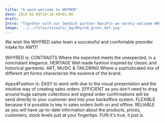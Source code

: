 ```yaml
---
title: "A warm welcome to WHYRED"
date: 2018-02-08T10:16:40+01:00
draft:
Intro: "Together with our Swedish partner NaviPro we warmly welcome WHYRED to the Apps4Fashion family. With WHYRED we are extreme happy to service another great Swedish fashion brand with our digital catalogue and mobile order entry tool."
Image: '../../files/visuals/_bg/Whyred_groot_def.jpg'
---
```

We wish the WHYRED sales team a successful and comfortable preorder intake for AW17!&nbsp;<br />
<br />
WHYRED is: CONTRASTS&nbsp;Where the expected meets the unexpected, in a nonchalant&nbsp;elegance. HERITAGE&nbsp;Well made fashion inspired by classic and historical&nbsp;garments. ART, MUSIC &amp; TAILORING&nbsp;Where a sophisticated mix of different&nbsp;art forms characterize the essence of the brand.<br />
<br />
Apps4Fashion is: EASY to work with due to the visual presentation and the intuitive way of creating sales orders. EFFICIENT as you don&#39;t need to drag around huge sample collections and signed order confirmations will be send directly to your customer and into your backoffice system. FLEXIBLE because it is possible to key in sales orders both on and offline. RELIABLE as you will have up-to-date information about the products, prices, customers, stock levels just at your fingertips. FUN it&#39;s true, it just is. 